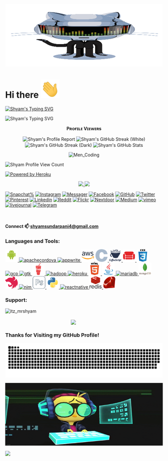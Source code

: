 

<p align="center">
<img alt="GitHub_Cat" width="1000" height="200" src="https://github.com/mr-litu/mr-litu/blob/main/Image/GitHub_Cat.gif">
</p>


# Hi there <img alt="Hii_image" src="https://github.com/mr-litu/mr-litu/blob/main/Image/Hi_image.gif" width="60px"></img>


<a href="#"><img src="https://readme-typing-svg.demolab.com?font=Fira+Code&size=30&duration=2000&pause=500&width=500&lines=Welcome+to+My+Official+Page." alt="Shyam's Typing SVG" /></a>


<img src="https://readme-typing-svg.herokuapp.com?font=Kaushan+Script&size=35&duration=5000&color=447FF7&background=FFFFFF00&width=650&height=65&lines=Welcome+to+My+Official+Page.+🤓;😅+Welcome+to+My+Officaial+Page." alt="Shyam's Typing SVG" width="650" height="65">


<div align="center">
<p align="center"><b>Pʀᴏғɪʟᴇ Vɪᴇᴡᴇʀs</b></p>  
<img src="https://github-stats-alpha.vercel.app/api/?username=mr-litu&cc=000&tc=00ff00&ic=fff000&bc=fff" alt="Shyam's Profile Report" align="center">
<img src="https://github-readme-streak-stats.herokuapp.com/?user=mr-litu&theme=white" alt="Shyam's GitHub Streak (White)" align="center">
<img src="https://github-readme-streak-stats.herokuapp.com/?user=mr-litu&theme=dark" alt="Shyam's GitHub Streak (Dark)" align="center">
<img align="center" src="https://github-readme-stats.vercel.app/api?username=mr-litu&show_icons=true&locale=en" alt="Shyam's GitHub Stats" />
</div>


<p align="center">
<img alt="Men_Coding" width="1000" height="200" src="">
</p>



<p align="left"> <img src="https://komarev.com/ghpvc/?username=mr-litu&label=Profile%20views&color=0e75b6&style=flat" alt="Shyam Profile View Count"/>


<a href="https://heroku.com/"><img alt="Powered by Heroku" title="Powered by Heroku" src="https://img.shields.io/badge/-Powered%20by%20Heroku-6567a5?style=for-the-badge&logo=heroku&logoColor=white"/></a>
<a href="https://youtube.com/channel/UCfk2wS7vZYzLR_Pk1eIb2yw"><p align="center">
<img src="https://img.shields.io/badge/YouTube-black?logo=youtube" width="180">
<a href="https://telegram.me/m_s_p_o_123">
<img src="https://img.shields.io/badge/🇹 🇪 🇱 🇪 🇬 🇷 🇦 🇲-black?logo=telegram" width="180">

[![Snapchat%](https://img.shields.io/badge/Snapchat-%27ffd343.svg?logo=Snapchat&logoColor=white)](https://www.snapchat.com/add/itzmrshyam?share_id=w3efrbWRzac&locale=en-US)
[![Instagram](https://img.shields.io/badge/Instagram-%23E4405F.svg?logo=Instagram&logoColor=white)](https://www.instagram.com/itzmrshyam)
[![Messager](https://img.shields.io/badge/Messager-%27E4405F.svg?logo=Facebook&logoColor=white)](https://m.me/itzmrshyam)
[![Facebook](https://img.shields.io/badge/Facebook-%23E4405F.svg?logo=Facebook&logoColor=white)](https://www.facebook.com/itzmrshyam)
[![GitHub](https://img.shields.io/badge/~GitHub~-%27E4405F.svg?logo=GitHub&logoColor=white)](https://github.com/itzmrshyam)
[![Twitter](https://img.shields.io/badge/~Twitter~-%23E4405F.svg?logo=Twitter&logoColor=white)](https://twitter.com/itzmrshyam)
[![Pinterest](https://img.shields.io/badge/Pinterest-%27E4405F.svg?logo=pinterest&logoColor=white)](https://in.pinterest.com/itzmrshyam/)
[![Linkedin](https://img.shields.io/badge/~LinkedIn-%23E4405F.svg?logo=linkedin&logoColor=white)](https://www.linkedin.com/in/itzmrshyam/)
[![Reddit](https://img.shields.io/badge/~Reddit~-%27E4405F.svg?logo=reddit&logoColor=white)](https://www.reddit.com/user/itz_mrshyam/)
[![Flickr](https://img.shields.io/badge/~Flickr~-%23E4405F.svg?logo=flickr&logoColor=white)](https://www.flickr.com/photos/196321369@N05/)
[![Nextdoor](https://img.shields.io/badge/nextdoor-%27E4405F.svg?logo=nextdoor&logoColor=white)](https://nextdoor.com/business-profile/preview/)
[![Medium](https://img.shields.io/badge/~Medium~-%23E4405F.svg?logo=medium&logoColor=white)](https://medium.com/@itz_mrshyam)
[![vimeo](https://img.shields.io/badge/~vimeo~-%27E4405F.svg?logo=vimeo&logoColor=white)](https://vimeo.com/user182962368)
[![livejournal](https://img.shields.io/badge/livejournal-%23E4405F.svg?logo=livejournal&logoColor=white)](https://itz-mrshyam.livejournal.com/profile)
[![Telegram](https://img.shields.io/badge/Telegram-%27E4405F.svg?logo=telegram&logoColor=white)](https://telegram.me/itz_mrshyam)
<p align="center">


<p align="left"> <a href="https://twitter.com/" target="blank"><img src="https://img.shields.io/twitter/follow/?logo=twitter&style=for-the-badge" alt="" /></a> </p>

#### Connect 📫 ****shyamsundarpani4@gmail.com****

<h3 align="left">Languages and Tools:</h3>
<p align="left"> <a href="https://developer.android.com" target="_blank" rel="noreferrer"> <img src="https://raw.githubusercontent.com/devicons/devicon/master/icons/android/android-original-wordmark.svg" alt="android" width="40" height="40"/> </a> <a href="https://cordova.apache.org/" target="_blank" rel="noreferrer"> <img src="https://www.vectorlogo.zone/logos/apache_cordova/apache_cordova-icon.svg" alt="apachecordova" width="40" height="40"/> </a> <a href="https://appwrite.io" target="_blank" rel="noreferrer"> <img src="https://www.vectorlogo.zone/logos/appwriteio/appwriteio-icon.svg" alt="appwrite" width="40" height="40"/> </a> <a href="https://aws.amazon.com" target="_blank" rel="noreferrer"> <img src="https://raw.githubusercontent.com/devicons/devicon/master/icons/amazonwebservices/amazonwebservices-original-wordmark.svg" alt="aws" width="40" height="40"/> </a> <a href="https://www.cprogramming.com/" target="_blank" rel="noreferrer"> <img src="https://raw.githubusercontent.com/devicons/devicon/master/icons/c/c-original.svg" alt="c" width="40" height="40"/> </a> <a href="https://offeescript.org" target="_blank" rel="noreferrer"> <img src="https://raw.githubusercontent.com/devicons/devicon/master/icons/coffeescript/coffeescript-original-wordmark.svg" alt="coffeescript" width="40" height="40"/> </a> <a href="https://couchdb.apache.org/" target="_blank" rel="noreferrer"> <img src="https://raw.githubusercontent.com/devicons/devicon/0d6c64dbbf311879f7d563bfc3ccf559f9ed111c/icons/couchdb/couchdb-original.svg" alt="couchdb" width="40" height="40"/> </a> <a href="https://www.w3schools.com/css/" target="_blank" rel="noreferrer"> <img src="https://raw.githubusercontent.com/devicons/devicon/master/icons/css3/css3-original-wordmark.svg" alt="css3" width="40" height="40"/> </a> <a href="https://cloud.google.com" target="_blank" rel="noreferrer"> <img src="https://www.vectorlogo.zone/logos/google_cloud/google_cloud-icon.svg" alt="gcp" width="40" height="40"/> </a> <a href="https://www.gtk.org/" target="_blank" rel="noreferrer"> <img src="https://upload.wikimedia.org/wikipedia/commons/7/71/GTK_logo.svg" alt="gtk" width="40" height="40"/> </a> <a href="https://gulpjs.com" target="_blank" rel="noreferrer"> <img src="https://raw.githubusercontent.com/devicons/devicon/master/icons/gulp/gulp-plain.svg" alt="gulp" width="40" height="40"/> </a> <a href="https://hadoop.apache.org/" target="_blank" rel="noreferrer"> <img src="https://www.vectorlogo.zone/logos/apache_hadoop/apache_hadoop-icon.svg" alt="hadoop" width="40" height="40"/> </a> <a href="https://heroku.com" target="_blank" rel="noreferrer"> <img src="https://www.vectorlogo.zone/logos/heroku/heroku-icon.svg" alt="heroku" width="40" height="40"/> </a> <a href="https://www.w3.org/html/" target="_blank" rel="noreferrer"> <img src="https://raw.githubusercontent.com/devicons/devicon/master/icons/html5/html5-original-wordmark.svg" alt="html5" width="40" height="40"/> </a> <a href="https://www.java.com" target="_blank" rel="noreferrer"> <img src="https://raw.githubusercontent.com/devicons/devicon/master/icons/java/java-original.svg" alt="java" width="40" height="40"/> </a> <a href="https://mariadb.org/" target="_blank" rel="noreferrer"> <img src="https://www.vectorlogo.zone/logos/mariadb/mariadb-icon.svg" alt="mariadb" width="40" height="40"/> </a> <a href="https://www.mongodb.com/" target="_blank" rel="noreferrer"> <img src="https://raw.githubusercontent.com/devicons/devicon/master/icons/mongodb/mongodb-original-wordmark.svg" alt="mongodb" width="40" height="40"/> </a> <a href="https://nestjs.com/" target="_blank" rel="noreferrer"> <img src="https://raw.githubusercontent.com/devicons/devicon/master/icons/nestjs/nestjs-plain.svg" alt="nestjs" width="40" height="40"/> </a> <a href="https://nim-lang.org/" target="_blank" rel="noreferrer"> <img src="https://www.vectorlogo.zone/logos/nim-lang/nim-lang-icon.svg" alt="nim" width="40" height="40"/> </a> <a href="https://www.photoshop.com/en" target="_blank" rel="noreferrer"> <img src="https://raw.githubusercontent.com/devicons/devicon/master/icons/photoshop/photoshop-line.svg" alt="photoshop" width="40" height="40"/> </a> <a href="https://www.python.org" target="_blank" rel="noreferrer"> <img src="https://raw.githubusercontent.com/devicons/devicon/master/icons/python/python-original.svg" alt="python" width="40" height="40"/> </a> <a href="https://reactnative.dev/" target="_blank" rel="noreferrer"> <img src="https://reactnative.dev/img/header_logo.svg" alt="reactnative" width="40" height="40"/> </a> <a href="https://redis.io" target="_blank" rel="noreferrer"> <img src="https://raw.githubusercontent.com/devicons/devicon/master/icons/redis/redis-original-wordmark.svg" alt="redis" width="40" height="40"/> </a> <a href="https://www.ruby-lang.org/en/" target="_blank" rel="noreferrer"> <img src="https://raw.githubusercontent.com/devicons/devicon/master/icons/ruby/ruby-original.svg" alt="ruby" width="40" height="40"/> </a> </p>


<h3 align="left">Support:</h3>
<p><a href="https://ko-fi.com/itz_mrshyam"> <img align="left" src="https://cdn.ko-fi.com/cdn/kofi3.png?v=3" height="50" width="210" alt="itz_mrshyam" /></a></p><br><br>
<img align='center' src='https://user-images.githubusercontent.com/5713670/87202985-820dcb80-c2b6-11ea-9f56-7ec461c497c3.gif' width='520"'><p align="center">

### Thanks for Visiting my GitHub Profile!

<p align="center">
<img src="https://github.com/itzmrshyam/VishwaGauravIn/blob/output/github-contribution-grid-snake.svg">
</p>

<p align="center">
<img width="1000" height="200" src="https://github.com/itzmrshyam/itzmrshyam/blob/main/0a10af70-6cbf-46df-9071-0ff586a3b1d6.gif">
</p>

[![](https://visitcount.itsvg.in/api?id=VishwaGauravIn&pretty=true)](https://github-visitor-counter-pro.vercel.app)

